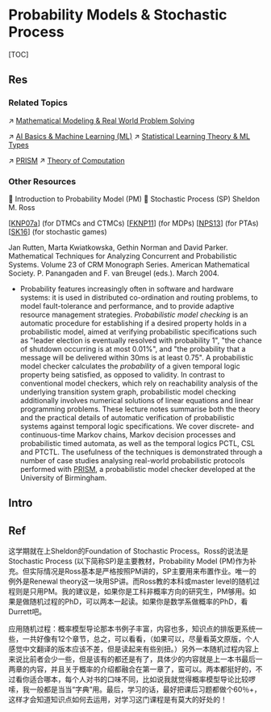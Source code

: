 # Probability Models & Stochastic Process

[TOC]



## Res
### Related Topics
↗ [Mathematical Modeling & Real World Problem Solving](../../../Mathematical%20Modeling%20&%20Real%20World%20Problem%20Solving.md)

↗ [AI Basics & Machine Learning (ML)](../../../../🧠%20Computing%20Methodologies/👽%20Artificial%20Intelligence/🗝️%20AI%20Basics%20&%20Machine%20Learning%20(ML)/AI%20Basics%20&%20Machine%20Learning%20(ML).md)
↗ [Statistical Learning Theory & ML Types](../../../../🧠%20Computing%20Methodologies/👽%20Artificial%20Intelligence/🗝️%20AI%20Basics%20&%20Machine%20Learning%20(ML)/📊%20Statistical%20Learning%20Theory%20&%20ML%20Types/Statistical%20Learning%20Theory%20&%20ML%20Types.md)

↗ [PRISM](../../../../CyberSecurity/☠️%20Kill%20Chain%20&%20Security%20Tool%20Box/🔞%20Software%20Analysis%20Tools/⛰️%20Static%20Code%20Analysis%20Tools%20(SCAT)/🤼%20Model%20Checker/PRISM.md)
↗ [Theory of Computation](../../../🤼‍♀️%20Mathematical%20Logic%20(Foundations%20of%20Mathematics)/😶‍🌫️%20Theory%20of%20Computation/Theory%20of%20Computation.md)


### Other Resources
📖 Introduction to Probability Model (PM)
📖 Stochastic Process (SP)
Sheldon M. Ross

[[KNP07a](https://www.prismmodelchecker.org/bibitem.php?key=KNP07a)] (for DTMCs and CTMCs)
[[FKNP11](https://www.prismmodelchecker.org/bibitem.php?key=FKNP11)] (for MDPs)
[[NPS13](https://www.prismmodelchecker.org/bibitem.php?key=NPS13)] (for PTAs)
[[SK16](https://www.prismmodelchecker.org/bibitem.php?key=SK16)] (for stochastic games)

Jan Rutten, Marta Kwiatkowska, Gethin Norman and David Parker.
Mathematical Techniques for Analyzing Concurrent and Probabilistic Systems.
Volume 23 of CRM Monograph Series. American Mathematical Society. P. Panangaden and F. van Breugel (eds.). March 2004.
- Probability features increasingly often in software and hardware systems: it is used in distributed co-ordination and routing problems, to model fault-tolerance and performance, and to provide adaptive resource management strategies. _Probabilistic model checking_ is an automatic procedure for establishing if a desired property holds in a probabilistic model, aimed at verifying probabilistic specifications such as "leader election is eventually resolved with probability 1", "the chance of shutdown occurring is at most 0.01%", and "the probability that a message will be delivered within 30ms is at least 0.75". A probabilistic model checker calculates the _probability_ of a given temporal logic property being satisfied, as opposed to validity. In contrast to conventional model checkers, which rely on reachability analysis of the underlying transition system graph, probabilistic model checking additionally involves numerical solutions of linear equations and linear programming problems. These lecture notes summarise both the theory and the practical details of automatic verification of probabilistic systems against temporal logic specifications. We cover discrete- and continuous-time Markov chains, Markov decision processes and probabilistic timed automata, as well as the temporal logics PCTL, CSL and PTCTL. The usefulness of the techniques is demonstrated through a number of case studies analysing real-world probabilistic protocols performed with [PRISM](http://www.cs.bham.ac.uk/~dxp/prism/), a probabilistic model checker developed at the University of Birmingham.



## Intro



## Ref
[请问下 Ross 的随机过程那个版本比较好？ - Mercurial的回答 - 知乎]: https://www.zhihu.com/question/389395273/answer/1194198617
这学期就在上Sheldon的Foundation of Stochastic Process。Ross的说法是Stochastic Process (以下简称SP)是主要教材，Probability Model (PM)作为补充。但实际情况是Ross基本是严格按照PM讲的，SP主要用来布置作业。唯一的例外是Renewal theory这一块用SP讲。而Ross教的本科或master level的随机过程则是只用PM。我的建议是，如果你是工科非概率方向的研究生，PM够用。如果是做随机过程的PhD，可以两本一起读。如果你是数学系做概率的PhD，看Durrett吧。

应用随机过程：概率模型导论那本书例子丰富，内容也多，知识点的排版更系统一些，一共好像有12个章节，总之，可以看看，（如果可以，尽量看英文原版，个人感觉中文翻译的版本应该不差，但是读起来有些别扭。）另外一本随机过程内容上来说比前者会少一些，但是该有的都还是有了，具体少的内容就是上一本书最后一两章的内容，并且关于概率的介绍都融合在第一章了，蛮可以。两本都挺好的，不过看你适合哪本，每个人对书的口味不同，比如说我就觉得概率模型导论比较啰嗦，我一般都是当当“字典”用。最后，学习的话，最好把课后习题都做个60％+，这样才会知道知识点如何去运用，对学习这门课程是有莫大的好处的！
